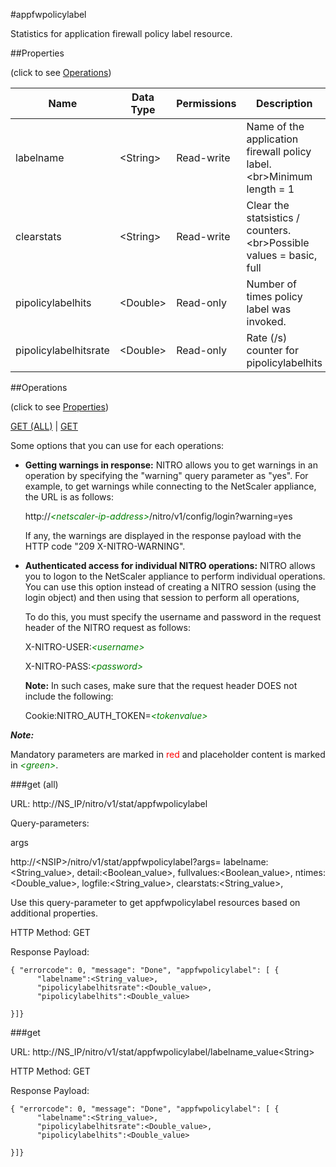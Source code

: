 #appfwpolicylabel

Statistics for application firewall policy label resource.


##Properties 
<span>(click to see [Operations](#operations))</span>


<table><thead><tr><th>Name</th><th> Data Type</th><th> Permissions</th><th>Description</th></tr></thead><tbody><tr><td>labelname</td><td>&lt;String></td><td>Read-write</td><td>Name of the application firewall policy label.&lt;br>Minimum length = 1</td><tr><tr><td>clearstats</td><td>&lt;String></td><td>Read-write</td><td>Clear the statsistics / counters.&lt;br>Possible values = basic, full</td><tr><tr><td>pipolicylabelhits</td><td>&lt;Double></td><td>Read-only</td><td>Number of times policy label was invoked.</td><tr><tr><td>pipolicylabelhitsrate</td><td>&lt;Double></td><td>Read-only</td><td>Rate (/s) counter for pipolicylabelhits</td><tr></tbody></table>
##Operations 
<span>(click to see [Properties](#properties))</span>


[GET (ALL)](#get-(all)) | [GET](#get)


Some options that you can use for each operations:
<ul><li><p><b>Getting warnings in response:</b> NITRO allows you to get warnings in an operation by specifying the "warning" query parameter as "yes". For example, to get warnings while connecting to the NetScaler appliance, the URL is as follows:</p><p>http://<span style="color:green;font-style:italic;">&lt;netscaler-ip-address&gt;</span>/nitro/v1/config/login?warning=yes</p><p>If any, the warnings are displayed in the response payload with the HTTP code "209 X-NITRO-WARNING".</p></li><li><p><b>Authenticated access for individual NITRO operations:</b> NITRO allows you to logon to the NetScaler appliance to perform individual operations. You can use this option instead of creating a NITRO session (using the login object) and then using that session to perform all operations,</p><p>To do this, you must specify the username and password in the request header of the NITRO request as follows:</p><p>X-NITRO-USER:<span style="color:green;font-style:italic;">&lt;username&gt;</span></p><p>X-NITRO-PASS:<span style="color:green;font-style:italic;">&lt;password&gt;</span></p><p><b>Note:</b> In such cases, make sure that the request header DOES not include the following:</p><p>Cookie:NITRO_AUTH_TOKEN=<span style="color:green;font-style:italic;">&lt;tokenvalue&gt;</span></p></li></ul>



***Note:*** 
Mandatory parameters are marked in <span style="color:#FF0000;">red</span> and placeholder content is marked in <span style="color:green;font-style:italic">&lt;green&gt;</span>.

###get (all)



URL: http://NS_IP/nitro/v1/stat/appfwpolicylabel
Query-parameters:
args
http://&lt;NSIP&gt;/nitro/v1/stat/appfwpolicylabel?args=      labelname:&lt;String_value&gt;,      detail:&lt;Boolean_value&gt;,      fullvalues:&lt;Boolean_value&gt;,      ntimes:&lt;Double_value&gt;,      logfile:&lt;String_value&gt;,      clearstats:&lt;String_value&gt;,
Use this query-parameter to get appfwpolicylabel resources based on additional properties.



HTTP Method: GET
Response Payload: ```{ "errorcode": 0, "message": "Done", "appfwpolicylabel": [ {      "labelname":<String_value>,      "pipolicylabelhitsrate":<Double_value>,      "pipolicylabelhits":<Double_value>}]}```



###get



URL: http://NS_IP/nitro/v1/stat/appfwpolicylabel/labelname_value&lt;String&gt;
HTTP Method: GET
Response Payload: ```{ "errorcode": 0, "message": "Done", "appfwpolicylabel": [ {      "labelname":<String_value>,      "pipolicylabelhitsrate":<Double_value>,      "pipolicylabelhits":<Double_value>}]}```



